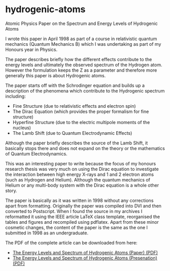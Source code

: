 hydrogenic-atoms
================

Atomic Physics Paper on the Spectrum and Energy Levels of Hydrogenic Atoms

I wrote this paper in April 1998 as part of a course in relativistic quantum
mechanics (Quantum Mechanics B) which I was undertaking as part of my Honours
year in Physics. 

The paper describes briefly how the different effects contribute to the energy
levels and ultimately the observed spectrum of the Hydrogen atom. However the
formulation keeps the Z as a parameter and therefore more generally this paper
is about Hydrogenic atoms. 

The paper starts off with the Schrodinger equation and builds up a description
of the phenomena which contribute to the Hydrogenic spectrum including:

* Fine Structure (due to relativistic effects and electron spin)
* The Dirac Equation (which provides the proper formalism for fine structure)
* Hyperfine Structure (due to the electric multipole moments of the nucleus)
* The Lamb Shift (due to Quantum Electrodynamic Effects)

Although the paper briefly describes the source of the Lamb Shift, it basically
stops there and does not expand on the theory or the mathematics of Quantum
Electrodynamics. 

This was an interesting paper to write because the focus of my honours research
thesis was very much on using the Dirac equation to investigate the interaction
between high energy X-rays and 1 and 2 electron atoms (such as Hydrogen and
Helium). Although the quantum mechanics of Helium or any multi-body system with
the Dirac equation is a whole other story. 

The paper is basically as it was written in 1998 without any corrections apart
from formatting. Originally the paper was compiled into DVI and then converted
to Postscript. When I found the source in my archives I reformatted it using
the IEEE article LaTeX class template, reorganised the tables and figures and
recompiled using pdflatex. Apart from these minor cosmetic changes, the content
of the paper is the same as the one I submitted in 1998 as an undergraduate. 

The PDF of the complete article can be downloaded from here:

* [The Energy Levels and Spectrum of Hydrogenic Atoms (Paper) (PDF)](https://github.com/mikepsn/hydrogenic-atoms/blob/master/hydrogen-article.pdf?raw=true)
* [The Energy Levels and Spectrum of Hydrogenic Atoms (Presenation) (PDF)](https://github.com/mikepsn/hydrogenic-atoms/blob/master/hydrogen-talk.pdf?raw=true)

